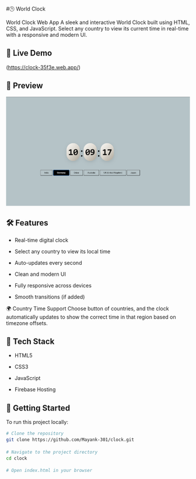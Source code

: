 #🕒 World Clock 

World Clock Web App A sleek and interactive World Clock built using HTML, CSS, and JavaScript. Select any country to view its current time in real-time with a responsive and modern UI.

## 🔗 Live Demo

(https://clock-35f3e.web.app/)

## 📸 Preview

![Game Screenshot](public/Screenshot.png)

## 🛠 Features

- Real-time digital clock

- Select any country to view its local time

- Auto-updates every second

- Clean and modern UI

- Fully responsive across devices

- Smooth transitions (if added)

🌍 Country Time Support
Choose button of countries, and the clock automatically updates to show the correct time in that region based on timezone offsets.

## 📂 Tech Stack

- HTML5

- CSS3

- JavaScript

- Firebase Hosting

## 🚀 Getting Started

To run this project locally:

```bash
# Clone the repository
git clone https://github.com/Mayank-301/clock.git

# Navigate to the project directory
cd clock

# Open index.html in your browser
